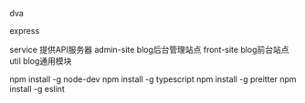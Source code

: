 

dva

express

service 提供API服务器
admin-site blog后台管理站点
front-site blog前台站点
util blog通用模块


npm install -g node-dev
npm install -g typescript
npm install -g preitter
npm install -g eslint